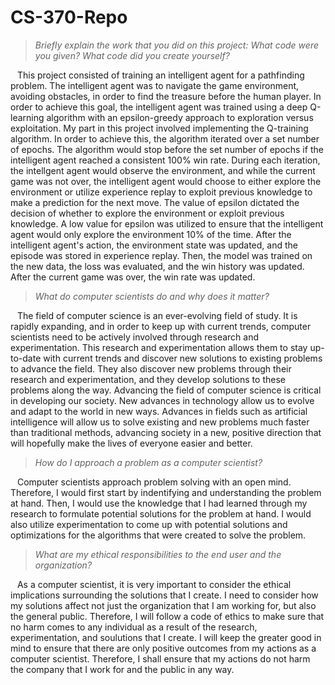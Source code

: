 # CS-370-Repo

> *Briefly explain the work that you did on this project: What code were you given? What code did you create yourself?*

&ensp; This project consisted of training an intelligent agent for a pathfinding problem. The intelligent agent was to navigate the game environment, avoiding obstacles, in order to find the treasure before the human player. In order to achieve this goal, the intelligent agent was trained using a deep Q-learning algorithm with an epsilon-greedy approach to exploration versus exploitation. My part in this project involved implementing the Q-training algorithm. In order to achieve this, the algorithm iterated over a set number of epochs. The algorithm would stop before the set number of epochs if the intelligent agent reached a consistent 100% win rate. During each iteration, the intellgent agent would observe the environment, and while the current game was not over, the intelligent agent would choose to either explore the environment or utilize experience replay to exploit previous knowledge to make a prediction for the next move. The value of epsilon dictated the decision of whether to explore the environment or exploit previous knowledge. A low value for epsilon was utilized to ensure that the intelligent agent would only explore the environment 10% of the time. After the intelligent agent's action, the environment state was updated, and the episode was stored in experience replay. Then, the model was trained on the new data, the loss was evaluated, and the win history was updated. After the current game was over, the win rate was updated.

> *What do computer scientists do and why does it matter?*

&ensp; The field of computer science is an ever-evolving field of study. It is rapidly expanding, and in order to keep up with current trends, computer scientists need to be actively involved through research and experimentation. This research and experimentation allows them to stay up-to-date with current trends and discover new solutions to existing problems to advance the field. They also discover new problems through their research and experimentation, and they develop solutions to these problems along the way. Advancing the field of computer science is critical in developing our society. New advances in technology allow us to evolve and adapt to the world in new ways. Advances in fields such as artificial intelligence will allow us to solve existing and new problems much faster than traditional methods, advancing society in a new, positive direction that will hopefully make the lives of everyone easier and better.

> *How do I approach a problem as a computer scientist?*

&ensp; Computer scientists approach problem solving with an open mind. Therefore, I would first start by indentifying and understanding the problem at hand. Then, I would use the knowledge that I had learned through my research to formulate potential solutions for the problem at hand. I would also utilize experimentation to come up with potential solutions and optimizations for the algorithms that were created to solve the problem.

> *What are my ethical responsibilities to the end user and the organization?*

&ensp; As a computer scientist, it is very important to consider the ethical implications surrounding the solutions that I create. I need to consider how my solutions affect not just the organization that I am working for, but also the general public. Therefore, I will follow a code of ethics to make sure that no harm comes to any individual as a result of the research, experimentation, and soulutions that I create. I will keep the greater good in mind to ensure that there are only positive outcomes from my actions as a computer scientist. Therefore, I shall ensure that my actions do not harm the company that I work for and the public in any way.
